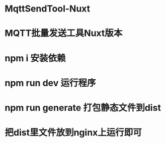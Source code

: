 # MqttSendTool-Nuxt

# MQTT批量发送工具Nuxt版本

# npm i  安装依赖

# npm run dev 运行程序

# npm run generate 打包静态文件到dist  
# 把dist里文件放到nginx上运行即可
